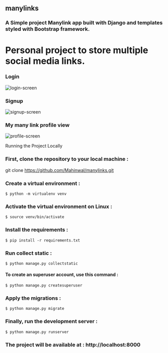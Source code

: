## manylinks
### A Simple project Manylink app built with Django and templates styled with Bootstrap framework.
# Personal project to store multiple social media links.

### Login 
![login-screen](https://github.com/Mahinwal/manylinks/assets/26764519/173a9a90-473b-41b9-bddb-c3f6c808648c)
### Signup
![signup-screen](https://github.com/Mahinwal/manylinks/assets/26764519/032f5410-f6e4-46a3-9e8a-2970168f9394)

### My many link profile view
![profile-screen](https://github.com/Mahinwal/manylinks/assets/26764519/dea878c7-2019-4e73-bd32-ee3ab0bee472)


Running the Project Locally
### First, clone the repository to your local machine :
git clone https://github.com/Mahinwal/manylinks.git

### Create a virtual environment :
```$ python -m virtualenv venv```

### Activate the virtual environment on Linux :
```$ source venv/bin/activate```

### Install the requirements :
```$ pip install -r requirements.txt```

### Run collect static :
```$ python manage.py collectstatic```

#### To create an superuser account, use this command :
```$ python manage.py createsuperuser```
### Apply the migrations :
```$ python manage.py migrate```
### Finally, run the development server :
```$ python manage.py runserver```

### The project will be available at : http://localhost:8000
